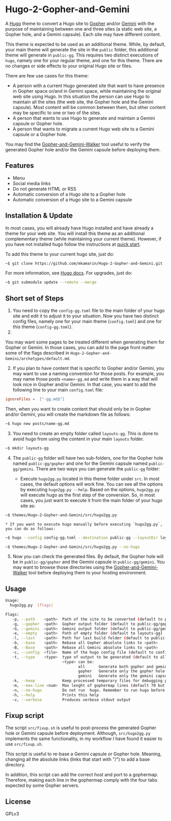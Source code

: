 # Hugo-2-Gopher-and-Gemini
A [Hugo](https://gohugo.io/) theme to convert a Hugo site to [Gopher](https://en.wikipedia.org/wiki/Gopher_%28protocol%29) and/or [Gemini](https://en.wikipedia.org/wiki/Gemini_%28protocol%29) with the purpose of maintaining between one and three sites (a static web site, a Gopher hole, and a Gemini capsule). Each site may have different content. 

This theme is expected to be used as an additional theme. While, by default, your main theme will generate the site in the `public` folder, this additional theme will generate in `public-gg`. This requires two distinct executions of `hugo`, namely one for your regular theme, and one for this theme. There are no changes or side effects to your original Hugo site or files.

There are few use cases for this theme:
* A person with a current Hugo generated site that want to have presence in Gopher space or/and in Gemini space, while maintaining the original web site using Hugo. In this situation the person can use Hugo to maintain all the sites (the web site, the Gopher hole and the Gemini capsule). Most content will be common between them, but other content may be specific to one or two of the sites.
* A person that wants to use Hugo to generate and maintain a Gemini capsule or Gopher hole.
* A person that wants to migrate a current Hugo web site to a Gemini capsule or a Gopher hole.

You may find the [Gopher-and-Gemini-Walker](https://github.com/mkamarin/Gopher-and-Gemini-Walker) tool useful to verify the generated Gopher hole and/or the Gemini capsule before deploying them.

## Features
- Menu
- Social media links
- Do not generate HTML or RSS
- Automatic conversion of a Hugo site to a Gopher hole
- Automatic conversion of a Hugo site to a Gemini capsule

##  Installation & Update
In most cases, you will already have Hugo installed and have already a theme for your web site. You will install this theme as an additional complementary theme (while maintaining your current theme). However, if you have not installed hugo follow the instructions at [quick start](https://gohugo.io/getting-started/quick-start/).

To add this theme to your current hugo site, just do:

```sh
~$ git clone https://github.com/mkamarin/Hugo-2-Gopher-and-Gemini.git
```

For more information, see [Hugo docs](https://gohugo.io/themes/installing/). For upgrades, just do:

```sh
~$ git submodule update --remote --merge
```

## Short set of Steps

1. You need to copy the `config-gg.toml` file to the main folder of your hugo site and edit it to adjust it to your situation. Now you have two distinct config files, namely one for your main theme (`config.toml`) and one for this theme (`config-gg.toml`).
2. 
You may want some pages to be treated different when generating them for Gopher or Gemini. In those cases, you can add to the page front matter some of the flags described in `Hugo-2-Gopher-and-Gemini/archetypes/default.md`. 

2. If you plan to have content that is specific to Gopher and/or Gemini, you may want to use a naming convention for those posts. For example, you may name those posts `<name>-gg.md` and write them in a way that will look nice in Gopher and/or Gemini. In that case, you want to add the following line to your main `config.toml` file:

```toml
ignoreFiles =  ["-gg.md$"]
```

Then, when you want to create content that should only be in Gopher and/or Gemini, you will create the markdown file as follows:

```bash
~$ hugo new posts/name-gg.md
```

3. You need to create an empty folder called `layouts-gg`. This is done to avoid hugo from using the content in your main `layouts` folder.

```sh
~$ mkdir layouts-gg
```

4. The `public-gg` folder will have two sub-folders, one for the Gopher hole named `public-gg/gopher` and one for the Gemini capsule named `public-gg/gemini`. There are two ways you can generate the `public-gg` folder:

   * Execute `hugo2gg.py` located in this theme folder under `src`. In most cases, the default options will work fine. You can see all the options by executing `hugo2gg.py --help`. Based on the options, `hugo2gg.py` will execute hugo as the first step of the conversion. So, in most cases, you just want to execute it from the main folder of your hugo site as:

```sh
~$ themes/Hugo-2-Gopher-and-Gemini/src/hugo2gg.py
```


    * If you want to execute hugo manually before executing `hugo2gg.py`, you can do as follows:


```sh
~$ hugo --config config-gg.toml --destination public-gg --layoutDir layouts-gg --disableKinds sitemap

~$ themes/Hugo-2-Gopher-and-Gemini/src/hugo2gg.py --no-hugo
```

5. Now you can check the generated files. By default, the Gopher hole will be in `public-gg/gopher` and the Gemini capsule in `public-gg/gemini`. You may want to browse those directories using the [Gopher-and-Gemini-Walker](https://github.com/mkamarin/Gopher-and-Gemini-Walker) tool before deploying them to your hosting environment.

## Usage

```bash
Usage:
  hugo2gg.py  [flags]

Flags:
   -p, --path    <path>  Path of the site to be converted (default to public-gg)
   -g, --gopher  <path>  Gopher output folder (default to public-gg/gopher)
   -G, --gemini  <path>  Gemini output folder (default to public-gg/gemini)
   -e, --empty   <path>  Path of empty folder (default to layouts-gg)
   -l, --last    <path>  Path for last build folder (default to public-gg-sav)
   -b, --base    <path>  Rebase all Gopher absolute links to <path>
   -B, --Base    <path>  Rebase all Gemini absolute links to <path>
   -c, --config  <file>  Name of the hugo config file (default to config-gg.toml)
   -t, --type    <type>  type of output to be generated (default to all)
                         <type> can be:
                                all      Generate both gopher and gemini sites
                                gopher   Generate only the gopher hole
                                gemini   Generate only the gemini capsule
   -k, --keep            Keep processed temporary files for debugging purposes
   -m, --max-line <num>  Max lenght of gophermap lines (default 70 but some prefer 67)
   -n, --no-hugo         Do not run  hugo. Remember to run hugo before
   -h, --help            Prints this help
   -v, --verbose         Produces verbose stdout output

```


## Fixup script
The script `src/fixup.sh` is useful to post-process the generated Gopher hole or Gemini capsule before deployment. Although, `src/hugo2gg.py` implements the same functionality, in my workflow I have found it easier to use `src/fixup.sh`.

This script is useful to re-base a Gemini capsule or Gopher hole. Meaning, changing all the absolute links (links that start with "/") to add a base directory.

In addition, this script can add the correct host and port to a gophermap. Therefore, making each line in the gophermap comply with the four tabs expected by some Gopher servers.

## License
GPLv3


 
